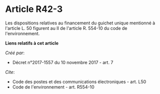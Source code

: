 # Article R42-3

Les dispositions relatives au financement du guichet unique mentionné à l'article L. 50 figurent au II de l'article R. 554-10
du code de l'environnement.

**Liens relatifs à cet article**

_Créé par_:

  - Décret n°2017-1557 du 10 novembre 2017 - art. 7

_Cite_:

  - Code des postes et des communications électroniques - art. L50
  - Code de l'environnement - art. R554-10
